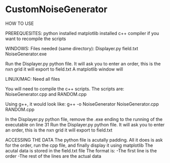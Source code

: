 # CustomNoiseGenerator

HOW TO USE

PREREQUESITES:
  python installed
    matplotlib installed
  c++ compiler if you want to recompile the scripts

WINDOWS:
  Files needed (same directory):
    Displayer.py
    field.txt
    NoiseGenerator.exe

  Run the Displayer.py python file.
  It will ask you to enter an order, this is the nxn grid it will export to field.txt
  A matplotlib window will

LINUX/MAC:
  Need all files
 
  You will need to compile the c++ scripts.
  The scripts are: NoiseGenerator.cpp and RANDOM.cpp
 
  Using g++, it would look like:
  g++ -o NoiseGenerator NoiseGenerator.cpp RANDOM.cpp
 
  In the Displayer.py python file, remove the .exe ending to the running of the executable on line 31
  Run the Displayer.py python file.
  It will ask you to enter an order, this is the nxn grid it will export to field.txt
 
 
 
ACCESSING THE DATA
  The python file is acutally padding.
  All it does is ask for the order, run the cpp file, and finally display it using matplotlib
  The acutal data is stored in the field.txt file
  The format is:
    -The first line is the order
    -The rest of the lines are the actual data 
  
